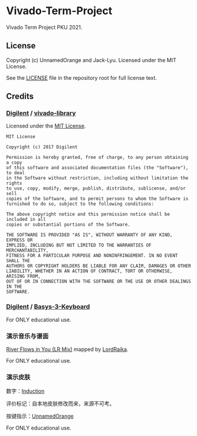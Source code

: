 # Vivado-Term-Project
Vivado Term Project PKU 2021.

## License

Copyright (c) UnnamedOrange and Jack-Lyu. Licensed under the MIT License.

See the [LICENSE](./LICENSE) file in the repository root for full license text.

## Credits

### [Digilent](https://github.com/Digilent) / [vivado-library](https://github.com/Digilent/vivado-library)

Licensed under the [MIT License](https://github.com/Digilent/vivado-library/blob/master/License.txt).

```
MIT License

Copyright (c) 2017 Digilent

Permission is hereby granted, free of charge, to any person obtaining a copy
of this software and associated documentation files (the "Software"), to deal
in the Software without restriction, including without limitation the rights
to use, copy, modify, merge, publish, distribute, sublicense, and/or sell
copies of the Software, and to permit persons to whom the Software is
furnished to do so, subject to the following conditions:

The above copyright notice and this permission notice shall be included in all
copies or substantial portions of the Software.

THE SOFTWARE IS PROVIDED "AS IS", WITHOUT WARRANTY OF ANY KIND, EXPRESS OR
IMPLIED, INCLUDING BUT NOT LIMITED TO THE WARRANTIES OF MERCHANTABILITY,
FITNESS FOR A PARTICULAR PURPOSE AND NONINFRINGEMENT. IN NO EVENT SHALL THE
AUTHORS OR COPYRIGHT HOLDERS BE LIABLE FOR ANY CLAIM, DAMAGES OR OTHER
LIABILITY, WHETHER IN AN ACTION OF CONTRACT, TORT OR OTHERWISE, ARISING FROM,
OUT OF OR IN CONNECTION WITH THE SOFTWARE OR THE USE OR OTHER DEALINGS IN THE
SOFTWARE.
```

### [Digilent](https://github.com/Digilent) / **[Basys-3-Keyboard](https://github.com/Digilent/Basys-3-Keyboard)**

For ONLY educational use.

### 演示音乐与谱面

[River Flows in You (LR Mix)](https://osu.ppy.sh/beatmapsets/299333#mania/787867) mapped by [LordRaika](https://osu.ppy.sh/users/3265023).

For ONLY educational use.

### 演示皮肤

数字：[Induction](https://osu.ppy.sh/users/17018809)

评价标记：自本地皮肤修改而来，来源不可考。

按键指示：[UnnamedOrange](https://osu.ppy.sh/users/14753416)

For ONLY educational use.
